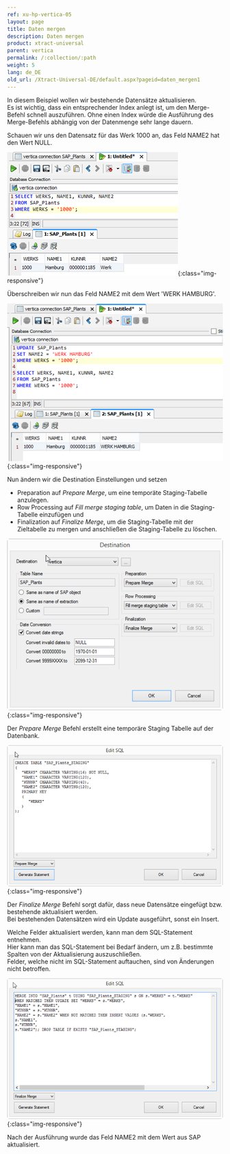 ```yaml
---
ref: xu-hp-vertica-05
layout: page
title: Daten mergen
description: Daten mergen
product: xtract-universal
parent: vertica
permalink: /:collection/:path
weight: 5
lang: de_DE
old_url: /Xtract-Universal-DE/default.aspx?pageid=daten_mergen1
---
```


In diesem Beispiel wollen wir bestehende Datensätze aktualisieren.<br>
Es ist wichtig, dass ein entsprechender Index anlegt ist, um den Merge-Befehl schnell auszuführen. Ohne einen Index würde die Ausführung des Merge-Befehls abhängig von der Datenmenge sehr lange dauern. 

Schauen wir uns den Datensatz für das Werk 1000 an, das Feld NAME2 hat den Wert NULL.

![XU_Vertica_Vertica_DBVusializer_WERKS1000](/img/content/XU_Vertica_Vertica_DBVusializer_WERKS1000.png){:class="img-responsive"}

Überschreiben wir nun das Feld NAME2 mit dem Wert 'WERK HAMBURG'.

![XU_Vertica_Vertica_DBVisualizer_UPDATE](/img/content/XU_Vertica_Vertica_DBVisualizer_UPDATE.png){:class="img-responsive"}

Nun ändern wir die Destination Einstellungen und setzen 

- Preparation auf *Prepare Merge*, um eine temporäte Staging-Tabelle anzulegen.
- Row Processing auf *Fill merge staging table*, um Daten in die Staging-Tabelle einzufügen und 
- Finalization auf *Finalize Merge*, um die Staging-Tabelle mit der Zieltabelle zu mergen und anschließen die Staging-Tabelle zu löschen.

![XU_Vertica_Vertica_Merge_Setting](/img/content/XU_Vertica_Vertica_Merge_Setting.png){:class="img-responsive"}

Der *Prepare Merge* Befehl erstellt eine temporäre Staging Tabelle auf der Datenbank.

![XU_Vertica_Vertica_SQL_Prepare_Merge](/img/content/XU_Vertica_Vertica_SQL_Prepare_Merge.png){:class="img-responsive"}

Der *Finalize Merge* Befehl sorgt dafür, dass neue Datensätze eingefügt bzw. bestehende aktualisiert werden. <br>
Bei bestehenden Datensätzen wird ein Update ausgeführt, sonst ein Insert.

Welche Felder aktualisiert werden, kann man dem SQL-Statement entnehmen. <br>
Hier kann man das SQL-Statement bei Bedarf ändern, um z.B. bestimmte Spalten von der Aktualisierung auszuschließen.<br>
Felder, welche nicht im SQL-Statement auftauchen, sind von Änderungen nicht betroffen.

![XU_Vertica_Vertica_SQL_Finalize_Merge](/img/content/XU_Vertica_Vertica_SQL_Finalize_Merge.png){:class="img-responsive"}

Nach der Ausführung wurde das Feld NAME2 mit dem Wert aus SAP aktualisiert.